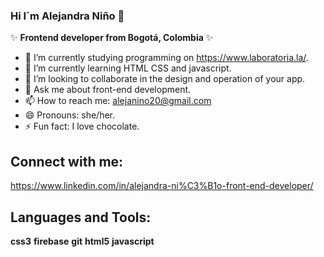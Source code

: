 ### Hi  I´m Alejandra Niño 👋


✨ **Frontend developer from Bogotá, Colombia** ✨ 

- 🔭 I’m currently studying programming on https://www.laboratoria.la/.
- 🌱 I’m currently learning HTML CSS  and javascript.
- 👯 I’m looking to collaborate in the design and operation of your app.
- 💬 Ask me about front-end development. 
- 📫 How to reach me: alejanino20@gmail.com
- 😄 Pronouns: she/her. 
- ⚡ Fun fact: I love chocolate.

## Connect with me:
https://www.linkedin.com/in/alejandra-ni%C3%B1o-front-end-developer/

## Languages and Tools:
**css3**
**firebase**
**git**
**html5**
**javascript**


